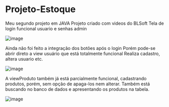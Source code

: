 # Projeto-Estoque
Meu segundo projeto em JAVA
Projeto criado com videos do BLSoft
Tela de login funcional usuario e senhas admin

![image](https://user-images.githubusercontent.com/76437326/171303880-32085697-8bdd-449b-86a3-f273f93ac9d1.png)

Ainda não foi feito a integração dos botões após o login
Porém pode-se abrir direto a view usuário que está totalmente funcional
Realiza cadastro, altera usuario etc.

![image](https://user-images.githubusercontent.com/76437326/171304271-ebb3d442-6686-4df7-a6a0-43bfd39258eb.png)

A viewProduto também já está parcialmente funcional, cadastrando produtos, porém, sem opção de apaga-los nem alterar.
Também está buscando no banco de dados e apresentando os produtos na tabela.

![image](https://user-images.githubusercontent.com/76437326/171304462-8b893807-95d0-4c1e-8500-72955962eb2a.png)
